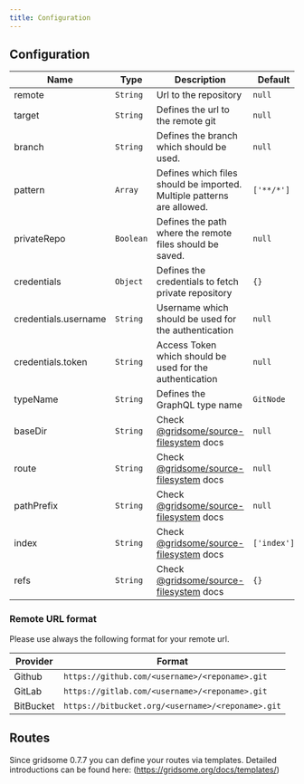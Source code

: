 ```yaml
---
title: Configuration
---
```


## Configuration

| Name                 | Type      | Description                                                            | Default     |
|----------------------|-----------|------------------------------------------------------------------------|-------------|
| remote               | `String`  | Url to the repository                                                  | `null`      |
| target               | `String`  | Defines the url to the remote git                                      | `null`      |
| branch               | `String`  | Defines the branch which should be used.                               | `null`      |
| pattern              | `Array`   | Defines which files should be imported. Multiple patterns are allowed. | `['**/*']`  |
| privateRepo          | `Boolean` | Defines the path where the remote files should be saved.               | `null`      |
| credentials          | `Object`  | Defines the credentials to fetch private repository                    | `{}`        |
| credentials.username | `String`  | Username which should be used for the authentication                   | `null`      |
| credentials.token    | `String`  | Access Token which should be used for the authentication               | `null`      |
| typeName             | `String`  | Defines the GraphQL type name                                          | `GitNode`   |
| baseDir              | `String`  | Check [@gridsome/source-filesystem](https://github.com/gridsome/gridsome/tree/master/packages/source-filesystem#baseDir) docs                                 | `null`      |
| route                | `String`  | Check [@gridsome/source-filesystem](https://github.com/gridsome/gridsome/tree/master/packages/source-filesystem#route) docs                                 | `null`      |
| pathPrefix           | `String`  | Check [@gridsome/source-filesystem](https://github.com/gridsome/gridsome/tree/master/packages/source-filesystem#pathPrefix) docs                                 | `null`      |
| index                | `String`  | Check [@gridsome/source-filesystem](https://github.com/gridsome/gridsome/tree/master/packages/source-filesystem#index) docs                                 | `['index']` |
| refs                 | `String`  | Check [@gridsome/source-filesystem](https://github.com/gridsome/gridsome/tree/master/packages/source-filesystem#refs) docs                                 | `{}`        |


### Remote URL format

Please use always the following format for your remote url.

| Provider  | Format                                            |
|-----------|---------------------------------------------------|
| Github    | `https://github.com/<username>/<reponame>.git`    |
| GitLab    | `https://gitlab.com/<username>/<reponame>.git`    |
| BitBucket | `https://bitbucket.org/<username>/<reponame>.git` |

## Routes

Since gridsome 0.7.7 you can define your routes via templates.
Detailed introductions can be found here: (https://gridsome.org/docs/templates/)